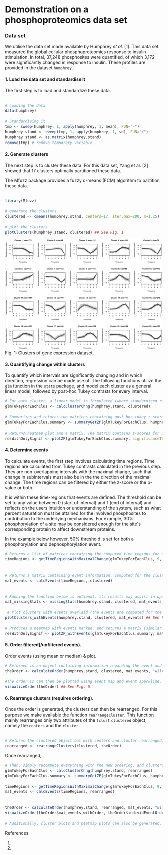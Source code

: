 # Demonstration on a phosphoproteomics data set

### Data set

We utilise the data set made available by Humphrey *et al.* [1]. This data set measured the global cellular phosphoproteomics response to insulin stimulation. In total, 37,248 phosphosites were quantified, of which 3,172 were significantly changed in response to insulin. These profiles are provided in the dataset `humphrey`.


#### 1. Load the data set and standardise it

The first step is to load and standardize these data.

```R

# Loading the data
data(humphrey)

# Standardising it
tmp <- sweep(humphrey, 1, apply(humphrey, 1, mean), FUN="-")
humphrey.stand <- sweep(tmp, 1, apply(humphrey, 1, sd), FUN="/")
humphrey.stand <- as.matrix(humphrey.stand)
remove(tmp) # remove temporary variable
```

#### 2. Generate clusters
The next step is to cluster these data. For this data set, Yang et al. [2] showed that 17 clusters optimally partitioned these data.

The Mfuzz package provides a fuzzy c-means (FCM) algorithm to partition these data.

```R

library(Mfuzz)

# generate the clusters
clustered <- cmeans(humphrey.stand, centers=17, iter.max=200, m=1.25)

# plot the clusters
plotClusters(humphrey.stand, clustered) ## See Fig. 1
```

![Mfuzz clustering](images/Ge/ge_clusters.png)
Fig. 1: Clusters of gene expression dataset.  

#### 3. Quantifying change within clusters

To quantify which intervals are significantly changing and in which direction, regression can be made use of. The following functions utilize the `glm` function in the `stats` package, and model each cluster as a general linear model, followed by post-hoc Tukey contrasts for every interval.  



```R
# For each cluster, a linear model is formulated (where standardized ratio is the response) and time points along with profiles are predictors; the results of the post hoc tukey contrasting timepoints are presented.
glmTukeyForEachClus <- calcClusterChng(humphrey.stand, clustered)

# Summarizes and returns two matrices containing post hoc tukey z-scores and p-values for consecutive time intervals.
glmTukeyForEachClus.summary <- summaryGetZP(glmTukeyForEachClus, humphrey.stand)

# Returns heatmap plot and a matrix. The matrix contains z-scores for consecutive time points, where values above the significanceTh are set to NA
resWithOnlySignif <- plotZP(glmTukeyForEachClus.summary, significanceTh=0.001) ## See Fig. 2
```

#### 4. Determine events

To calculate events, the first step involves calculating time regions. Time regions are calculated from Tukey contrasts calculated in the previous step. They are non-overlapping intervals with the maximal change, such that change in subintervals must also be in the the direction of the maximal change. The time regions can be filtered by either the z-score or the p-value or both.

It is within these time-regions that events are defined. The threshold can be set to any value between 0 (start of interval) and 1 (end of interval) and reflects on the users intuition or understanding of the system, such as what percent saturation must be attained for the involved phosphosites to contribution to the underlying mechanisms. For example, 30% phosphorylation of a site may be considered enough for the site's corresponding protein to affect downstream proteins.

In the example below however, 50% threshold is set for both a phosphorylation and dephosphorylation event.

```R
# Returns a list of matrices containing the computed time regions for each cluster.
timeRegions <- getTimeRegionsWithMaximalChange(glmTukeyForEachClus, 9, 0.05, phosZscoreTh=15, dephosZscoreTh=-15)


# Returns a matrix containing event information, computed for the cluster centroids.  
mat_events <- calcEvents(timeRegions, clustered)


# Running the function below is optional, its results may assist in updating thresholds to exclude/include events; It returns a matrix containing the number and percentage of profiles which get removed from an event's distribution because these profiles may not follow the general 'differences in means' direction.
mat_missingStats <- missingStats(humphrey.stand, clustered, mat_events, 1, 1)

 # Plot clusters with events overlaid (the events are computed for the cluster centroids).
plotClusters_withEvents(humphrey.stand, clustered, mat_events) ## See Fig. 3.

# Produces a heatmap with events marked, and returns a matrix (similar to the `plotZP` function).
resWithOnlySignif <- plotZP_withEvents(glmTukeyForEachClus.summary, mat_events, 0.001) ## See Fig. 4.
```



#### 5. Order filtered(/unfiltered events).
Order events (using mean or median) & plot.

```R
# Returned is an object containing information regarding the event and cluster order.
theOrder <- calculateOrder(humphrey.stand, clustered, mat_events, "wilcox")

#The order is can then be plotted using event map and event sparkline.
visualizeOrder(theOrder) ## See Fig. 5.

```

#### 6. Rearrange clusters (requires ordering).

Once the order is generated, the clusters can then be rearranged. For this purpose we make available the function `rearrangeCluster`. This function mainly rearranges only two attributes of the `fclust` `clustered`
object, namely the `centers` and the `cluster`.



```R

# Returns the clustered object but with centers and cluster rearranged.
rearranged <- rearrangeClusters(clustered, theOrder)
```

Once rearranged,

```R
# Then, simply recompute everything with the new ordering, and clusters with the rearranged ordering can be visualized.
glmTukeyForEachClus <- calcClusterChng(humphrey.stand, rearranged)
glmTukeyForEachClus.summary <- summaryGetZP(glmTukeyForEachClus, humphrey.stand)

timeRegions <- getTimeRegionsWithMaximalChange(glmTukeyForEachClus, 9, phosZscoreTh=15, dephosZscoreTh=-15)
mat_events <- calcEvents(timeRegions, rearranged)


theOrder <- calculateOrder(humphrey.stand, rearranged, mat_events, "wilcox")
visualizeOrder(theOrder$mat_events_withOrder, theOrder$individEventOrder, theOrder$signifs, theOrder$test) ## See Fig. 6

# Additionally, cluster plots and heatmap plots can also be generated.
```


References

1.
2.
